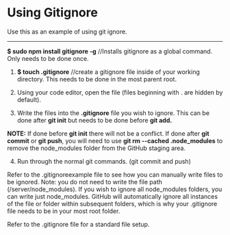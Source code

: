 # Using Gitignore

Use this as an example of using git ignore.
******************************************************************************************************************************
<div>
  
**$ sudo npm install gitignore -g**
//Installs gitignore as a global command. Only needs to be done once.


1. **$ touch .gitignore**
//create a gitignore file inside of your working directory. This needs to be done in the most parent root.

2. Using your code editor, open the file (files beginning with . are hidden by default).

3. Write the files into the **.gitignore** file you wish to ignore. This can be done after **git init** but needs to be done before **git add.**

**NOTE:** If done before **git init** there will not be a conflict. If done after **git commit** or **git push**, you will need to use **git rm --cached .node_modules** to remove the node_modules folder from the GitHub staging area.

4. Run through the normal git commands. (git commit and push)

</div>

<div><p>
Refer to the .gitignoreexample file to see how you can manually write files to be ignored. Note: you do not need to write the file path (/server/node_modules). If you wish to ignore all node_modules folders, you can write just node_modules. GitHub will automatically ignore all instances of the file or folder within subsequent folders, which is why your .gitignore file needs to be in your most root folder.</p>
<hb>
<p>
Refer to the .gitignore file for a standard file setup.</p>
</div>
